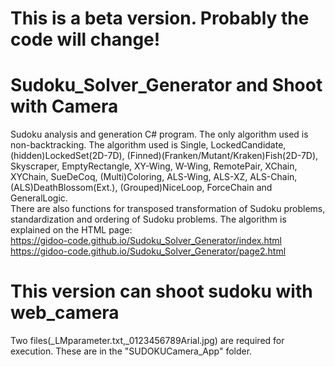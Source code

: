 # This is a beta version. Probably the code will change!
# Sudoku_Solver_Generator and Shoot with Camera
 Sudoku analysis and generation C# program. 
 The only algorithm used is non-backtracking.
 The algorithm used is 
   Single, LockedCandidate, (hidden)LockedSet(2D-7D),
   (Finned)(Franken/Mutant/Kraken)Fish(2D-7D),
   Skyscraper, EmptyRectangle, XY-Wing, W-Wing, RemotePair, XChain, XYChain,
   SueDeCoq, (Multi)Coloring,
   ALS-Wing, ALS-XZ, ALS-Chain,
   (ALS)DeathBlossom(Ext.), (Grouped)NiceLoop, ForceChain and
   GeneralLogic.<br>
There are also functions for transposed transformation of Sudoku problems, standardization and ordering of Sudoku problems.
The algorithm is explained on the HTML page:<br>
  https://gidoo-code.github.io/Sudoku_Solver_Generator/index.html<br>
  https://gidoo-code.github.io/Sudoku_Solver_Generator/page2.html

# This version can shoot sudoku with web_camera
Two files(_LMparameter.txt,_0123456789Arial.jpg) are required for execution. These are in the "SUDOKUCamera_App" folder.
